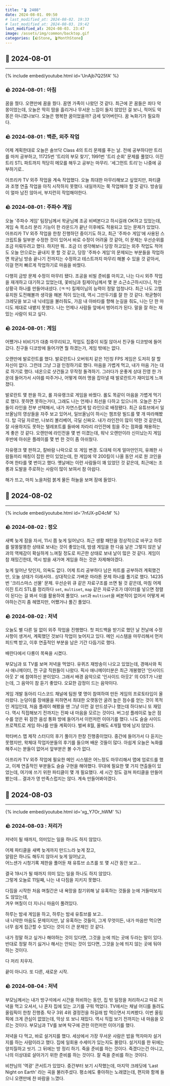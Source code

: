 ```yaml
---
title: "🪴 2408"
date: 2024-08-01. 09:50
# last_modified_at: 2024-08-02. 19:33
# last_modified_at: 2024-08-03. 19:42
last_modified_at: 2024-08-03. 23:47
image: /assets/img/common/backtop.gif
categories: [🪨Stone, 🪴MonthStone]
---
```


## 🗿 2024-08-01

---

{% include embed/youtube.html id='UnAjb7Q25fA' %}

### 🪨 2024-08-01 : 아침

꿈을 꿨다. 오랜만에 꿈을 꿨다. 꿈엔 가족이 나왔던 것 같다. 최근에 꾼 꿈들은 죄다 악몽이었는데, 오늘은 딱히 땀을 흘리거나 무서운 느낌이 들지 않았던 걸 보니, 적어도 악몽은 아니였나보다. 오늘은 행복한 꿈이었을까? 금세 잊어버린다. 꿈 녹화기가 필요하다.  

### 🪨 2024-08-01 : 백준, 외주 작업

어제 계획한대로 오늘은 솔브닥 Class 4의 트리 문제를 푸는 날. 전에 공부하다만 트리를 마저 공부하고, 11725번 '트리의 부모 찾기', 1991번 '트리 순회' 문제를 풀었다. 이진 트리 STL 파트까지 적당히 메모를 해두고 공부는 마무리. '세그먼트 트리'는 나중에 공부하기로..  

아프리카 TV 외주 작업을 계속 작업했다. 오늘 최대한 마무리해보고 싶었지만, 파티클과 조명 연출 작업을 아직 시작하지 못했다. 내일까지는 쭉 작업해야 할 것 같다. 방송일이 얼마 남진 않아서, 부지런히 작업해야한다.  

### 🪨 2024-08-01 : 주파수 게임

오늘 '주파수 게임' 팀장님께서 왁굳님께 조공 비벼본다고 하시길래 OK하고 있었는데, 게임 속 목소리 분리 기능이 한 라운드가 끝난 이후에도 적용되고 있는 문제가 있었다. 아프리카 TV 외주 작업을 한창 진행하던 중이기도 하고, 최근 '주파수 게임'에 사용된 스크립트들 일부분 수정한 것이 있어서 바로 수정이 어려울 것 같아, 이 문제는 우선순위를 조금 미뤄두려고 했다. 하지만 뭐.. 조금 더 생각해보니 당장 하고있는 외주 작업도 적어도 오늘 안으로는 끝내지 못 할 것 같고, 당장 '주파수 게임'의 문제되는 부분들을 작업하면 왁굳님 방송 끝나기 전까지는 수정하고 테스트까지 마무리 해볼 수 있을 것 같아서, 이걸 먼저 빠르게 작업하기로 마음을 바꿨다.  

다행히 금방 문제 수정이 마무리 됐다. 조공을 비빌 준비를 마치고, 나는 다시 외주 작업을 재개하고 대기하고 있었는데, 꽃비님과 킬제이님께서 몇 분 소근소근하시더니, 작은 상황극 하나를 만들어내셨다. (ㅋㅋ) 킬제이님의 능력이 정말 엄청나다. 최근 나도 고멤 유치원 도전해볼까 생각을 해본 적이 있는데, 역시 그만두기를 잘 한 것 같다. 왁굳형이 크레딧을 보고 내 닉네임을 불러줘도, 가끔 내 아바타를 향해 눈길을 줘도, 나는 단 한 마디도 제대로 내뱉지 못했다. 나는 언제나 사람들 앞에서 벙어리가 된다. 말을 잘 하는 재밌는 사람이 되고 싶다.  

### 🪨 2024-08-01 : 게임

어쨌거나 비비기가 대충 마무리되고, 작업도 집중이 되질 않아서 친구들 디코방에 들어갔다. 친구들 디코방에 들어가면 뭘 하겠는가, 게임 밖에는 없다.  

오랜만에 발로란트를 했다. 발로란트나 오버워치 같은 1인칭 FPS 게임은 도저히 잘 할 자신이 없다. 그런데 그냥 그걸 인정하기로 했다. 마음을 가볍게 먹고, 내가 마음 가는 대로 하기로 했다. 네온으로 샷건들고 무작정 돌격하기. 그러다가 운좋게 상대 진영 한 가운데 들어가서 시야를 따주거나, 어떻게 여러 명을 잡아낼 때 발로란트가 재미있게 느껴졌다.  

발로란트 몇 판을 하고, 롤 자유랭크로 게임을 바꿨다. 롤도 똑같이 마음을 가볍게 먹기로 했다. 못하면 못하는거다, 그래도 나는 언제나 최선을 다하고 있으니까. 오늘은 친구들이 라인을 전부 선택해서, 내가 자연스럽게 탑 라인으로 배정됐다. 최근 유튜브에서 일브올님의 영상들을 자주 보고 있어서, 일브올님이 하시는 챔프랑 빌드를 몇 개 따라해봤다. 탑 극딜 자르반, 나보리 볼리베어, 극딜 신짜오. 내가 라인전이 많이 약한 것 같은데, 잘 사용하지도 못하는 텔레포트를 들바에 차라리 라인전에 힘을 주는 점화를 채용하는 게 좋은 것 같다. 오랜만에 라인전을 몇 번 이겼는데, 워낙 오랜만이라 신이났는지 게임 후반에 아쉬운 플레이를 몇 번 한 것이 좀 아쉬웠다.  

자유랭크 몇 판하고, 칼바람 나락으로 또 게임 변경. 도대체 이게 얼마만인지, 유쾌한 사람들끼리 매칭이 잡힌 판이 있었는데, 한 게임에 약 200킬이 나올 동안 서로 원 코인을 주며 한타를 몇 번이고 했다. 옛날에는 이런 사람들이 꽤 있었던 것 같은데, 최근에는 조롱과 도발을 주로하는 사람이 많이 보여서 참 아쉽다.  

해가 뜨고, 마치 노을처럼 붉게 물든 하늘을 보며 잠에 들었다.  

## 🗿 2024-08-02

---

{% include embed/youtube.html id='7nfJX-pD4cM' %}

### 🪨 2024-08-02 : 정오

새벽 늦게 잠을 자서, 11시 쯤 늦게 일어났다. 최근 생활 패턴을 정상적으로 바꾸고 하루를 말똥말똥한 상태로 보내는 것이 좋았는데, 밤샘 게임을 한 다음 날은 그렇지 않은 날과의 역체감이 확실하게 느껴질 정도로 피곤한 상태로 보내 날이 많은 것 같다. 게임이 참 재밌긴한데, 역시 밤을 새가며 게임을 하는 것은 자제해야겠다.  

늦게 일어난 탓인지, 의욕도 없다. 어제 트리 공부하다 남은 파트를 공부하려 계획했건만, 오늘 상태가 이래서야.. 상대적으로 가벼운 마라톤 문제 하나를 풀기로 했다. 14235번 '크리스마스 선물' 문제. 우선순위 큐 같은 자료구조를 쓰면 될 것 같은데, 마침 어제 이진 트리 STL를 정리하다 `set`, `multiset`, `map` 같은 자료구조가 데이터를 넣으면 정렬이 된다는 걸 봐서 이를 활용하여 풀었다. `set`과 `multiset`을 써본적이 없어서 어떻게 써야하는건지 좀 헤맸지만, 어쨌거나 풀긴 풀었다.  

### 🪨 2024-08-02 : 저녁

오늘도 별 다른 일 없이 외주 작업을 진행했다. 첫 피드백을 받기로 했던 날 전날에 수정 사항이 생겨서, 계획했던 것보다 작업이 늦어지고 있다. 메인 시스템을 마무리해서 먼저 피드백 받고, 이후 연출적인 부분을 남은 기간 다듬기로 했다.  

배란다에서 다롱이 목욕을 시켰다.  

부모님과 또 TV를 보며 저녁을 먹었다. 유퀴즈 재방송이 나오고 있었는데, 경매사와 픽사 애니메이터, 전 구글 직원들이 나왔다. 픽사 애니메이터분은 최근 개봉했던 '인사이드 아웃 2' 에 참여하신 분이었다. 그래서 배경 음악으로 '인사이드 아웃2' 의 OST가 나왔는데, 그 음악이 참 듣기 좋았다. 오묘한 감정이 드는 음악이다.  

게임 개발 동아리 디스코드 채널에 팀원 몇 명이 참여하여 만든 게임의 프로토타입이 올라왔다. 눈덩이를 장애물을 피하면서 최대한 오랫동안 굴려 높은 점수를 얻는 것이 목적인 게임인데, 처음 플레이 해봤을 땐 그냥 이런 걸 만드셨구나 했는데 하다보니 또 재밌다. 역시 직접해보기 전까지는 진짜 내 마음을 모르는 것이다. 버그성 플레이로 높은 점수를 얻은 뒤 잠깐 음성 통화 방에 들어가서 이런저런 이야기를 했다. 나도 슬슬 사이드 프로젝트로 게임 하나를 만들 계획이다. 벌써 8월, 올해도 4개월 밖에 남지 않았다.  

왁타버스 맵 제작 스터디의 후기 풀이가 한창 진행중이었다. 중간에 들어가서 다 듣지는 못했지만, 왁체대 작업자분들의 후기를 들으며 배운 것들이 많다. 아쉽게 오늘은 녹화를 해주시는 분들이 없어서 앞부분은 볼 수가 없다.  

아프리카 TV 외주 작업에 필요한 메인 시스템은 어느정도 마무리해서 맵에 업로드를 했고, 이제 연출적인 부분들도 슬슬 구현을 해야했다. 무대에 필요한 몇 가지 연출들이 있었는데, 여기에 쓰기 위한 파티클이 몇 개 필요했다. 세 시간 정도 걸쳐 파티클을 만들어봤는데... 결과가 영 만족스럽지는 않다. 계속 만들어봐야겠다.  

## 🗿 2024-08-03

---

{% include embed/youtube.html id='xg_Y7Or_hWM' %}

### 🪨 2024-08-03 : 저리가

저녁이 될 때까지, 의미있는 일을 하나도 하지 않았다.  

어제 파티클을 새벽 늦게까지 만드느라 늦게 잤고,  
알람은 하나도 해두지 않아서 늦게 일어났고,  
어느샌가 시청기록 제한을 풀어둔 채 유튜브 쇼츠를 또 몇 시간 동안 보고...  

결국 19시가 될 때까지 의미 있는 일을 하나도 하지 않았다.  
그렇게 오늘로 11일째, 나는 내 다짐을 지키지 못했다.  

다짐을 시작한 처음 며칠간은 내 욕망을 참기위해 날 유혹하는 것들을 눈에 거들떠보지도 않았는데,  
겨우 며칠이 더 지나니 마음이 풀려있다.  

하루는 밤새 게임을 하고, 하루는 밤새 유튜브를 보고..  
내 나약한 마음도 문제이지만, 날 유혹하는 것들이, 그게 무엇이든, 내가 마음만 먹으면 너무 쉽게 접근할 수 있다는 것이 더 큰 문제인 것 같다.  

내가 정말 하고 싶거나 해야하는 것이 있다면, 그것을 눈에 띄는 곳에 두라는 말이 있다.  
반대로 정말 하기 싫거나 해서는 안되는 것이 있다면, 그것을 눈에 띄지 않는 곳에 둬야하는 것이다.  

다 저리 치우자.  

끝이 아니다. 또 다른, 새로운 시작.  

### 🪨 2024-08-04 : 저녁

부모님께서는 내가 방구석에서 시간을 허비하는 동안, 집 밖 일정을 처리하시고 따로 저녁을 먹고 오셔서, 나 혼자 집에 있는 고기를 구워 먹었다. TV에서는 채널 어디를 돌려도 올림픽이 한창 진행중. 탁구 3위 4위 결정전을 하길래 밥 먹으면서 지켜봤다. 이번 올림픽에 크게 관심이 없었는데, 막상 또 보니 재밌다. 역시 직접 보기 전까지는 내 마음을 모르는 것이다. 부모님과 TV를 보며 탁구에 관한 이런저런 이야기를 했다.  

저녁을 다 먹고, 바로 설거지를 했다. 세상에서 가장 무서운 사람은 밥을 먹자마자 설거지를 하는 사람이라고 했다. 집에 일회용 수세미가 있는지도 몰랐다. 설거지를 한 뒤에는 양치질하고 씻기. 그 뒤에는 방 정리 하기. 죽을 준비를 하는 것이다. 죽겠다는건 아니고, 나의 이상대로 살아가기 위한 준비를 하는 것이다. 잘 죽을 준비를 하는 것이다.  

비챤님의 '역광' 콘서트가 있었다. 중간부터 보기 시작했는데, 마지막 크레딧에 'Last Night on Earth' 라는 곡을 불러주셨다. 평소에도 좋아하는 노래였는데, 편지와 함께 들으니 오랜만에 찬 바람을 느꼈다.  
